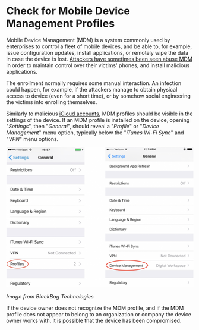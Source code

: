 # Check for Mobile Device Management Profiles


Mobile Device Management (MDM) is a system commonly used by enterprises to control a fleet of mobile devices, and be able to, for example, issue configuration updates, install applications, or remotely wipe the data in case the device is lost. [Attackers have sometimes been seen abuse MDM](https://blog.talosintelligence.com/2018/07/Mobile-Malware-Campaign-uses-Malicious-MDM.html) in order to maintain control over their victims' phones, and install malicious applications.


The enrollment normally requires some manual interaction. An infection could happen, for example, if the attackers manage to obtain physical access to device (even for a short time), or by somehow social engineering the victims into enrolling themselves.


Similarly to malicious [iCloud accounts](icloud.md), MDM profiles should be visible in the settings of the device. If an MDM profile is installed on the device, opening "_Settings_", then "_General_", should reveal a "_Profile_" or "_Device Management_" menu option, typically below the "_iTunes Wi-Fi Sync_" and "_VPN_" menu options.


![](../.gitbook/assets/mdm.png)


_Image from BlackBag Technologies_


If the device owner does not recognize the MDM profile, and if the MDM profile does not appear to belong to an organization or company the device owner works with, it is possible that the device has been compromised.
